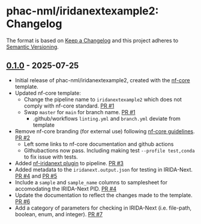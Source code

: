 # phac-nml/iridanextexample2: Changelog

The format is based on [Keep a Changelog](https://keepachangelog.com/en/1.0.0/)
and this project adheres to [Semantic Versioning](https://semver.org/spec/v2.0.0.html).

## [0.1.0] - 2025-07-25

- Initial release of phac-nml/iridanextexample2, created with the [nf-core](https://nf-co.re/) template.
- Updated nf-core template:
  - Change the pipeline name to `iridanextexample2` which does not comply with nf-core standard. [PR #1](https://github.com/phac-nml/iridanextexample2/pull/1)
  - Swap `master` for `main` for branch name. [PR #1](https://github.com/phac-nml/iridanextexample2/pull/1)
    - .github/workflows `linting.yml` and `branch.yml` deviate from template
- Remove nf-core branding (for external use) following [nf-core guidelines](https://nf-co.re/docs/guidelines/external_use). [PR #2](https://github.com/phac-nml/iridanextexample2/pull/2)
  - Left some links to nf-core documentation and github actions
  - Githubactions now pass. Including making test `--profile test,conda` to fix issue with tests.
- Added [nf-iridanext plugin](https://github.com/phac-nml/nf-iridanext) to pipeline. [PR #3](https://github.com/phac-nml/iridanextexample2/pull/3)
- Added metadata to the `iridanext.output.json` for testing in IRIDA-Next. [PR #4](https://github.com/phac-nml/iridanextexample2/pull/4) and [PR #5](https://github.com/phac-nml/iridanextexample2/pull/5)
- Include a `sample` and `sample_name` columns to samplesheet for accomodating the IRIDA-Next PID. [PR #4](https://github.com/phac-nml/iridanextexample2/pull/4)
- Update the documentation to reflect the changes made to the template. [PR #6](https://github.com/phac-nml/iridanextexample2/pull/6)
- Add a category of parameters for checking in IRIDA-Next (i.e. file-path, boolean, enum, and integer). [PR #7](https://github.com/phac-nml/iridanextexample2/pull/7)

[0.1.0]: https://github.com/phac-nml/iridanextexample2/releases/tag/0.1.0